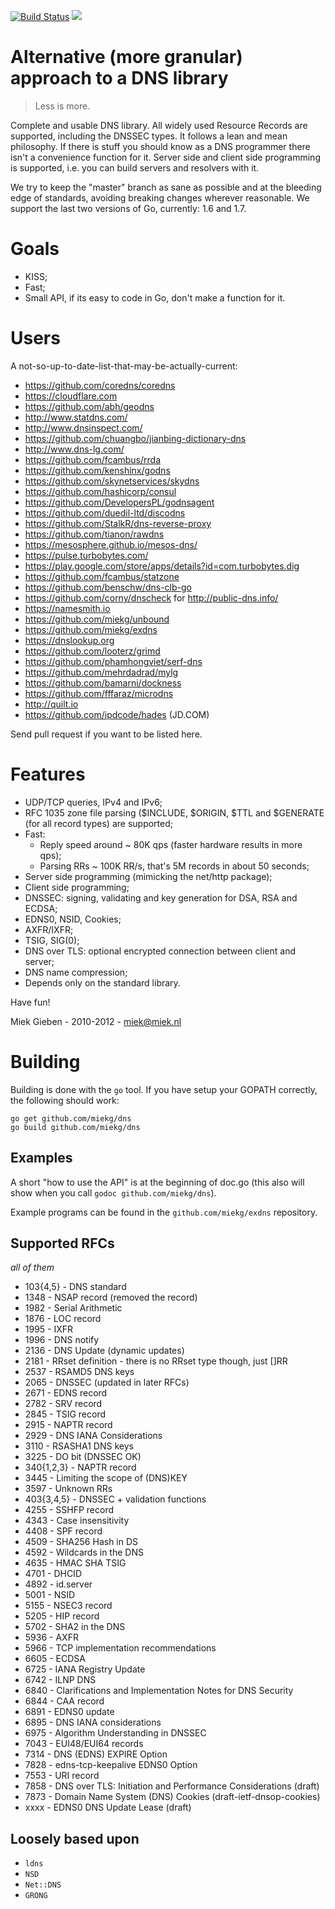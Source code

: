 [![Build Status](https://travis-ci.org/miekg/dns.svg?branch=master)](https://travis-ci.org/miekg/dns)
[![](https://godoc.org/github.com/miekg/dns?status.svg)](https://godoc.org/github.com/miekg/dns)

# Alternative (more granular) approach to a DNS library

> Less is more.

Complete and usable DNS library. All widely used Resource Records are
supported, including the DNSSEC types. It follows a lean and mean philosophy.
If there is stuff you should know as a DNS programmer there isn't a convenience
function for it. Server side and client side programming is supported, i.e. you
can build servers and resolvers with it.

We try to keep the "master" branch as sane as possible and at the bleeding edge
of standards, avoiding breaking changes wherever reasonable. We support the last
two versions of Go, currently: 1.6 and 1.7.

# Goals

* KISS;
* Fast;
* Small API, if its easy to code in Go, don't make a function for it.

# Users

A not-so-up-to-date-list-that-may-be-actually-current:

* https://github.com/coredns/coredns
* https://cloudflare.com
* https://github.com/abh/geodns
* http://www.statdns.com/
* http://www.dnsinspect.com/
* https://github.com/chuangbo/jianbing-dictionary-dns
* http://www.dns-lg.com/
* https://github.com/fcambus/rrda
* https://github.com/kenshinx/godns
* https://github.com/skynetservices/skydns
* https://github.com/hashicorp/consul
* https://github.com/DevelopersPL/godnsagent
* https://github.com/duedil-ltd/discodns
* https://github.com/StalkR/dns-reverse-proxy
* https://github.com/tianon/rawdns
* https://mesosphere.github.io/mesos-dns/
* https://pulse.turbobytes.com/
* https://play.google.com/store/apps/details?id=com.turbobytes.dig
* https://github.com/fcambus/statzone
* https://github.com/benschw/dns-clb-go
* https://github.com/corny/dnscheck for http://public-dns.info/
* https://namesmith.io
* https://github.com/miekg/unbound
* https://github.com/miekg/exdns
* https://dnslookup.org
* https://github.com/looterz/grimd
* https://github.com/phamhongviet/serf-dns
* https://github.com/mehrdadrad/mylg
* https://github.com/bamarni/dockness
* https://github.com/fffaraz/microdns
* http://quilt.io
* https://github.com/ipdcode/hades (JD.COM)

Send pull request if you want to be listed here.

# Features

* UDP/TCP queries, IPv4 and IPv6;
* RFC 1035 zone file parsing ($INCLUDE, $ORIGIN, $TTL and $GENERATE (for all record types) are supported;
* Fast:
    * Reply speed around ~ 80K qps (faster hardware results in more qps);
    * Parsing RRs ~ 100K RR/s, that's 5M records in about 50 seconds;
* Server side programming (mimicking the net/http package);
* Client side programming;
* DNSSEC: signing, validating and key generation for DSA, RSA and ECDSA;
* EDNS0, NSID, Cookies;
* AXFR/IXFR;
* TSIG, SIG(0);
* DNS over TLS: optional encrypted connection between client and server;
* DNS name compression;
* Depends only on the standard library.

Have fun!

Miek Gieben  -  2010-2012  -  <miek@miek.nl>

# Building

Building is done with the `go` tool. If you have setup your GOPATH
correctly, the following should work:

    go get github.com/miekg/dns
    go build github.com/miekg/dns

## Examples

A short "how to use the API" is at the beginning of doc.go (this also will show
when you call `godoc github.com/miekg/dns`).

Example programs can be found in the `github.com/miekg/exdns` repository.

## Supported RFCs

*all of them*

* 103{4,5} - DNS standard
* 1348 - NSAP record (removed the record)
* 1982 - Serial Arithmetic
* 1876 - LOC record
* 1995 - IXFR
* 1996 - DNS notify
* 2136 - DNS Update (dynamic updates)
* 2181 - RRset definition - there is no RRset type though, just []RR
* 2537 - RSAMD5 DNS keys
* 2065 - DNSSEC (updated in later RFCs)
* 2671 - EDNS record
* 2782 - SRV record
* 2845 - TSIG record
* 2915 - NAPTR record
* 2929 - DNS IANA Considerations
* 3110 - RSASHA1 DNS keys
* 3225 - DO bit (DNSSEC OK)
* 340{1,2,3} - NAPTR record
* 3445 - Limiting the scope of (DNS)KEY
* 3597 - Unknown RRs
* 403{3,4,5} - DNSSEC + validation functions
* 4255 - SSHFP record
* 4343 - Case insensitivity
* 4408 - SPF record
* 4509 - SHA256 Hash in DS
* 4592 - Wildcards in the DNS
* 4635 - HMAC SHA TSIG
* 4701 - DHCID
* 4892 - id.server
* 5001 - NSID
* 5155 - NSEC3 record
* 5205 - HIP record
* 5702 - SHA2 in the DNS
* 5936 - AXFR
* 5966 - TCP implementation recommendations
* 6605 - ECDSA
* 6725 - IANA Registry Update
* 6742 - ILNP DNS
* 6840 - Clarifications and Implementation Notes for DNS Security
* 6844 - CAA record
* 6891 - EDNS0 update
* 6895 - DNS IANA considerations
* 6975 - Algorithm Understanding in DNSSEC
* 7043 - EUI48/EUI64 records
* 7314 - DNS (EDNS) EXPIRE Option
* 7828 - edns-tcp-keepalive EDNS0 Option
* 7553 - URI record
* 7858 - DNS over TLS: Initiation and Performance Considerations (draft)
* 7873 - Domain Name System (DNS) Cookies (draft-ietf-dnsop-cookies)
* xxxx - EDNS0 DNS Update Lease (draft)

## Loosely based upon

* `ldns`
* `NSD`
* `Net::DNS`
* `GRONG`

